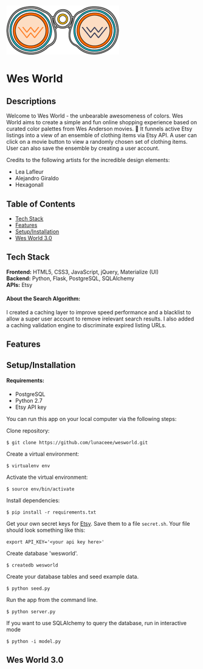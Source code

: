 # <img src="static/css/images/binocular-big.png">
 
# Wes World 
## Descriptions
Welcome to Wes World - the unbearable awesomeness of colors. 
Wes World aims to create a simple and fun online shopping experience based on curated color palettes from Wes Anderson movies. 🎨 It funnels active Etsy listings into a view of an ensemble of clothing items via Etsy API. A user can click on a movie button to view a randomly chosen set of clothing items. User can also save the ensemble by creating a user account. 

Credits to the following artists for the incredible design elements:
* Lea Lafleur
* Alejandro Giraldo
* Hexagonall

## Table of Contents

* [Tech Stack](#tech-stack)
* [Features](#features)
* [Setup/Installation](#installation)
* [Wes World 3.0](#future)

## <a name="tech-stack"></a>Tech Stack
__Frontend:__ HTML5, CSS3, JavaScript, jQuery, Materialize (UI) <br/>
__Backend:__ Python, Flask, PostgreSQL, SQLAlchemy <br/>
__APIs:__ Etsy <br/>

#### About the Search Algorithm:
I created a caching layer to improve speed performance and a blacklist to allow a super user account to remove irelevant search results.
I also added a caching validation engine to discriminate expired listing URLs.

## <a name="features"></a>Features


## <a name="installation"></a>Setup/Installation

#### Requirements:

- PostgreSQL
- Python 2.7
- Etsy API key

You can run this app on your local computer via the following steps:

Clone repository:
```
$ git clone https://github.com/lunaceee/wesworld.git
```
Create a virtual environment:
```
$ virtualenv env
```
Activate the virtual environment:
```
$ source env/bin/activate
```
Install dependencies:
```
$ pip install -r requirements.txt
```
Get your own secret keys for [Etsy](). Save them to a file `secret.sh`. Your file should look something like this:
```
export API_KEY='<your api key here>'
```
Create database 'wesworld'.
```
$ createdb wesworld
```
Create your database tables and seed example data.
```
$ python seed.py
```
Run the app from the command line.
```
$ python server.py
```
If you want to use SQLAlchemy to query the database, run in interactive mode
```
$ python -i model.py
```

## <a name="future"></a>Wes World 3.0



